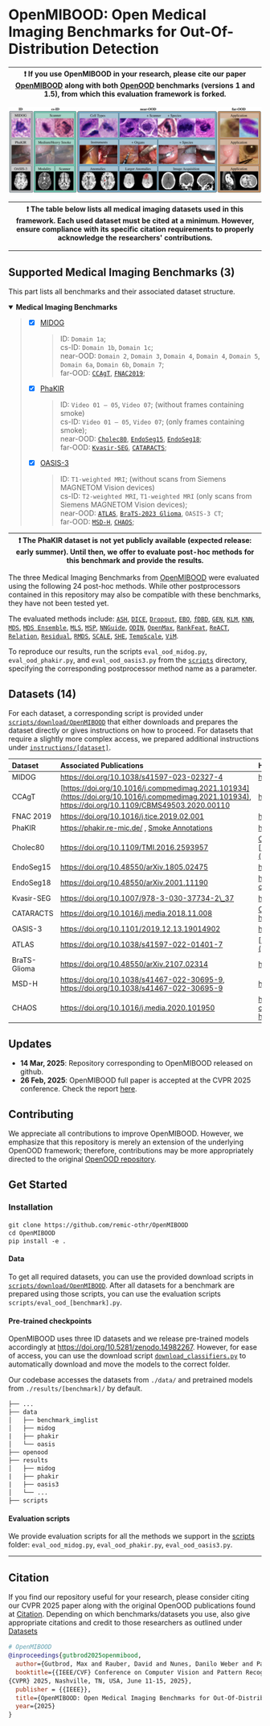 # OpenMIBOOD: Open Medical Imaging Benchmarks for Out-Of-Distribution Detection

| :exclamation: If you use OpenMIBOOD in your research, please cite our paper [OpenMIBOOD](https://arxiv.org/abs/2503.16247) along with both [OpenOOD](https://github.com/Jingkang50/OpenOOD) benchmarks (versions 1 and 1.5), from which this evaluation framework is forked.|
|-----------------------------------------|

![Summary of all utilized medical datasets, separated into ID, cs-ID, near-OOD, and far-OOD and their corresponding underlying domain shifts.](Datasets_Summary.jpg)

| :exclamation: The table below lists all medical imaging datasets used in this framework. Each used dataset must be cited at a minimum. However, ensure compliance with its specific citation requirements to properly acknowledge the researchers' contributions.|
|-----------------------------------------|

---
## Supported Medical Imaging Benchmarks (3)
This part lists all benchmarks and their associated dataset structure.

<details open>
<summary><b>Medical Imaging Benchmarks</b></summary>

> - [x] [MIDOG](https://doi.org/10.1038/s41597-023-02327-4)
>      > ID: `Domain 1a`;<br>
>      > cs-ID: `Domain 1b`, `Domain 1c`;<br>
>      > near-OOD: `Domain 2`, `Domain 3`, `Domain 4`, `Domain 4`, `Domain 5`, `Domain 6a`, `Domain 6b`, `Domain 7`;<br>
>      > far-OOD: [`CCAgT`](https://doi.org/10.1016/j.compmedimag.2021.101934), [`FNAC2019`](https://doi.org/10.1016/j.tice.2019.02.001);
> - [x] [PhaKIR](https://phakir.re-mic.de/)
>      > ID: `Video 01 – 05`, `Video 07`; (without frames containing smoke) <br>
>      > cs-ID: `Video 01 – 05`, `Video 07`; (only frames containing smoke); <br>
>      > near-OOD: [`Cholec80`](https://doi.org/10.1109/TMI.2016.2593957), [`EndoSeg15`](https://doi.org/10.48550/arXiv.1805.02475), [`EndoSeg18`](https://doi.org/10.48550/arXiv.2001.11190);<br>
>      > far-OOD: [`Kvasir-SEG`](https://doi.org/10.1007/978-3-030-37734-2_37), [`CATARACTS`](https://doi.org/10.1016/j.media.2018.11.008);<br>
> - [x] [OASIS-3](https://sites.wustl.edu/oasisbrains/home/oasis-3/)
>      > ID: `T1-weighted MRI`; (without scans from Siemens MAGNETOM Vision devices)<br>
>      > cs-ID: `T2-weighted MRI`, `T1-weighted MRI` (only scans from Siemens MAGNETOM Vision devices);<br>
>      > near-OOD: [`ATLAS`](doi.org/10.1038/s41597-022-01401-7), [`BraTS-2023 Glioma`](https://doi.org/10.48550/arXiv.2107.02314), `OASIS-3 CT`;<br>
>      > far-OOD: [`MSD-H`](https://doi.org/10.1109/TMI.2015.2398818), [`CHAOS`](https://doi.org/10.1016/j.media.2020.101950);<br>
</details>

| :exclamation: The PhaKIR dataset is not yet publicly available (expected release: early summer). Until then, we offer to evaluate post-hoc methods for this benchmark and provide the results.|
|-----------------------------------------|

The three Medical Imaging Benchmarks from [OpenMIBOOD](https://arxiv.org/abs/2503.16247) were evaluated using the following 24 post-hoc methods. 
While other postprocessors contained in this repository may also be compatible with these benchmarks, they have not been tested yet.

The evaluated methods include: [`ASH`](https://doi.org/10.48550/arXiv.2209.09858), [`DICE`](https://doi.org/10.1007%2F978-3-031-20053-3_40), [`Dropout`](https://proceedings.mlr.press/v48/gal16.html), [`EBO`](https://proceedings.neurips.cc/paper/2020/hash/f5496252609c43eb8a3d147ab9b9c006-Abstract.html), [`fDBD`](https://doi.org/10.48550/arXiv.2312.11536), [`GEN`](https://openaccess.thecvf.com/content/CVPR2023/html/Liu_GEN_Pushing_the_Limits_of_Softmax-Based_Out-of-Distribution_Detection_CVPR_2023_paper.html), [`KLM`](https://arxiv.org/abs/1911.11132v1), [`KNN`](https://proceedings.mlr.press/v162/sun22d.html), [`MDS`](https://proceedings.neurips.cc/paper/2018/hash/abdeb6f575ac5c6676b747bca8d09cc2-Abstract.html), [`MDS Ensemble`](https://proceedings.neurips.cc/paper/2018/hash/abdeb6f575ac5c6676b747bca8d09cc2-Abstract.html), [`MLS`](https://arxiv.org/abs/1911.11132v4), [`MSP`](https://doi.org/10.48550/arXiv.1610.02136), [`NNGuide`](https://openaccess.thecvf.com/content/ICCV2023/html/Park_Nearest_Neighbor_Guidance_for_Out-of-Distribution_Detection_ICCV_2023_paper.html), [`ODIN`](https://arxiv.org/abs/1706.02690v5), [`OpenMax`](https://www.cv-foundation.org/openaccess/content_cvpr_2016/html/Bendale_Towards_Open_Set_CVPR_2016_paper.html), [`RankFeat`](https://proceedings.neurips.cc/paper_files/paper/2022/hash/71c9eb0913e6c7fda3afd69c914b1a0c-Abstract-Conference.html), [`ReACT`](https://proceedings.neurips.cc/paper/2021/hash/01894d6f048493d2cacde3c579c315a3-Abstract.html), [`Relation`](https://proceedings.neurips.cc/paper_files/paper/2023/hash/886ed40d7882c9f891824e42a452c228-Abstract-Conference.html), [`Residual`](https://doi.org/10.48550/arXiv.2203.10807), [`RMDS`](https://doi.org/10.48550/arXiv.2106.09022), [`SCALE`](https://openreview.net/forum?id=RDSTjtnqCg), [`SHE`](https://openreview.net/forum?id=KkazG4lgKL), [`TempScale`](https://proceedings.mlr.press/v70/guo17a.html), [`ViM`](https://doi.org/10.48550/arXiv.2203.10807).

To reproduce our results, run the scripts `eval_ood_midog.py`, `eval_ood_phakir.py`, and `eval_ood_oasis3.py` from the [`scripts`](https://github.com/remic-othr/OpenMIBOOD/tree/main/scripts/download/OpenMIBOOD) directory, specifying the corresponding postprocessor method name as a parameter.

## Datasets (14)
For each dataset, a corresponding script is provided under [`scripts/download/OpenMIBOOD`](https://github.com/remic-othr/OpenMIBOOD/tree/main/scripts/download/OpenMIBOOD) that either downloads and prepares the dataset directly or gives instructions on how to proceed. For datasets that require a slightly more complex access, we prepared additional instructions under [`instructions/[dataset]`](https://github.com/remic-othr/OpenMIBOOD/tree/main/instructions/).

| Dataset | Associated Publications | Homepage |
| :-- | :-- | :-- |
| MIDOG | https://doi.org/10.1038/s41597-023-02327-4 | https://github.com/DeepMicroscopy/MIDOGpp |
| CCAgT | [https://doi.org/10.1016/j.compmedimag.2021.101934](https://doi.org/10.1016/j.compmedimag.2021.101934), https://doi.org/10.1109/CBMS49503.2020.00110 | https://github.com/johnnv1/CCAgT-utils |
| FNAC 2019 | https://doi.org/10.1016/j.tice.2019.02.001 | https://1drv.ms/u/s!Al-T6d-\_ENf6axsEbvhbEc2gUFs |
| PhaKIR | https://phakir.re-mic.de/ , [Smoke Annotations](https://opus4.kobv.de/opus4-oth-regensburg/home/index/language/language/en/rmodule/frontdoor/rcontroller/index/raction/index/docId/6080) | https://phakir.re-mic.de/  |
| Cholec80 | https://doi.org/10.1109/TMI.2016.2593957 | [Cropped single instrument frames from Cholec80](https://doi.org/10.5281/zenodo.14921670), [https://camma.unistra.fr/datasets/](https://camma.unistra.fr/datasets/) |
| EndoSeg15 | https://doi.org/10.48550/arXiv.1805.02475 | https://endovissub-instrument.grand-challenge.org/ |
| EndoSeg18 | https://doi.org/10.48550/arXiv.2001.11190 | https://endovissub2018-roboticscenesegmentation.grand-challenge.org/ |
| Kvasir-SEG | https://doi.org/10.1007/978-3-030-37734-2\_37 | https://datasets.simula.no/kvasir-seg/ |
| CATARACTS | https://doi.org/10.1016/j.media.2018.11.008 | [Cleaned subset of the first five CATARACTS test videos](https://doi.org/10.5281/zenodo.14924735), https://dx.doi.org/10.21227/ac97-8m18|
| OASIS-3 | https://doi.org/10.1101/2019.12.13.19014902 | https://sites.wustl.edu/oasisbrains/home/oasis-3/    |
| ATLAS | https://doi.org/10.1038/s41597-022-01401-7 | [https://fcon_1000.projects.nitrc.org/indi/retro/atlas.html](https://fcon_1000.projects.nitrc.org/indi/retro/atlas.html)    | 
| BraTS-Glioma | https://doi.org/10.48550/arXiv.2107.02314 | https://www.synapse.org/Synapse:syn51156910/wiki/621282    | 
| MSD-H | https://doi.org/10.1038/s41467-022-30695-9, https://doi.org/10.1038/s41467-022-30695-9 | http://medicaldecathlon.com/    |
| CHAOS | https://doi.org/10.1016/j.media.2020.101950 |  https://chaos.grand-challenge.org/Combined_Healthy_Abdominal_Organ_Segmentation/,   https://doi.org/10.5281/zenodo.3362844   | 

## Updates
- **14 Mar, 2025**: Repository corresponding to OpenMIBOOD released on github.
- **26 Feb, 2025**: OpenMIBOOD full paper is accepted at the CVPR 2025 conference. Check the report [here](https://arxiv.org/abs/2503.16247).

## Contributing
We appreciate all contributions to improve OpenMIBOOD.
However, we emphasize that this repository is merely an extension of the underlying OpenOOD framework; therefore, contributions may be more appropriately directed to the original [OpenOOD repository](https://github.com/Jingkang50/OpenOOD/blob/main/CONTRIBUTING.md).

## Get Started

### Installation
```
git clone https://github.com/remic-othr/OpenMIBOOD
cd OpenMIBOOD
pip install -e .
```

#### Data
To get all required datasets, you can use the provided download scripts in [`scripts/download/OpenMIBOOD`](https://github.com/remic-othr/OpenMIBOOD/tree/main/scripts/download/OpenMIBOOD).
After all datasets for a benchmark are prepared using those scripts, you can use the evaluation scripts `scripts/eval_ood_[benchmark].py`.

#### Pre-trained checkpoints
OpenMIBOOD uses three ID datasets and we release pre-trained models accordingly at https://doi.org/10.5281/zenodo.14982267.
However, for ease of access, you can use the download script [`download_classifiers.py`](https://github.com/remic-othr/OpenMIBOOD/tree/main/scripts/download/OpenMIBOOD) to automatically download and move the models to the correct folder.

Our codebase accesses the datasets from `./data/` and pretrained models from `./results/[benchmark]/` by default.
```
├── ...
├── data
│   ├── benchmark_imglist
│   ├── midog
|   ├── phakir
│   └── oasis
├── openood
├── results
│   ├── midog
|   ├── phakir
|   ├── oasis3
│   └── ...
├── scripts
```

#### Evaluation scripts
We provide evaluation scripts for all the methods we support in the [scripts](https://github.com/remic-othr/OpenMIBOOD/tree/main/scripts) folder: `eval_ood_midog.py`, `eval_ood_phakir.py`, `eval_ood_oasis3.py`.

---
<!-- ## Contributors
<a href="https://github.com/remic-othr/OpenMIBOOD/graphs/contributors">
  <img src="https://contrib.rocks/image?repo=remic-othr/OpenMIBOOD" />
</a> -->


## Citation
If you find our repository useful for your research, please consider citing our CVPR 2025 paper along with the original OpenOOD publications found at [Citation](https://github.com/Jingkang50/OpenOOD?tab=readme-ov-file#citation). 
Depending on which benchmarks/datasets you use, also give appropriate citations and credit to those researchers as outlined under [Datasets](#user-content-datasets)
```bibtex
# OpenMIBOOD
@inproceedings{gutbrod2025openmibood,
  author={Gutbrod, Max and Rauber, David and Nunes, Danilo Weber and Palm, Christoph},
  booktitle={{IEEE/CVF} Conference on Computer Vision and Pattern Recognition,
{CVPR} 2025, Nashville, TN, USA, June 11-15, 2025},
  publisher = {{IEEE}},
  title={OpenMIBOOD: Open Medical Imaging Benchmarks for Out-Of-Distribution Detection},
  year={2025}
}
```

